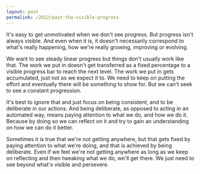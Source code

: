 ```yaml
---
layout: post
permalink: /2022/past-the-visible-progress
---
```

It's easy to get unmotivated when we don't see progress.
But progress isn't always visible.
And even when it is, it doesn't necessarily correspond to what's really happening, how we're really growing, improving or evolving.

We want to see steady linear progress but things don't usually work like that. The work we put in doesn't get transferred as a fixed percentage to a visible progress bar to reach the next level.
The work we put in gets accumulated, just not as we expect it to.
We need to keep on putting the effort and eventually there will be something to show for. But we can't seek to see a constant progression.

It's best to ignore that and just focus on being consistent, and to be deliberate in our actions.
And being deliberate, as opposed to acting in an automated way, means paying attention to what we do, and how we do it. Because by doing so we can reflect on it and try to gain an understanding on how we can do it better.

Sometimes it is true that we're not getting anywhere, but that gets fixed by paying attention to what we're doing, and that is achieved by being deliberate.
Even if we feel we're not getting anywhere as long as we keep on reflecting and then tweaking what we do, we'll get there.
We just need to see beyond what's visible and persevere.